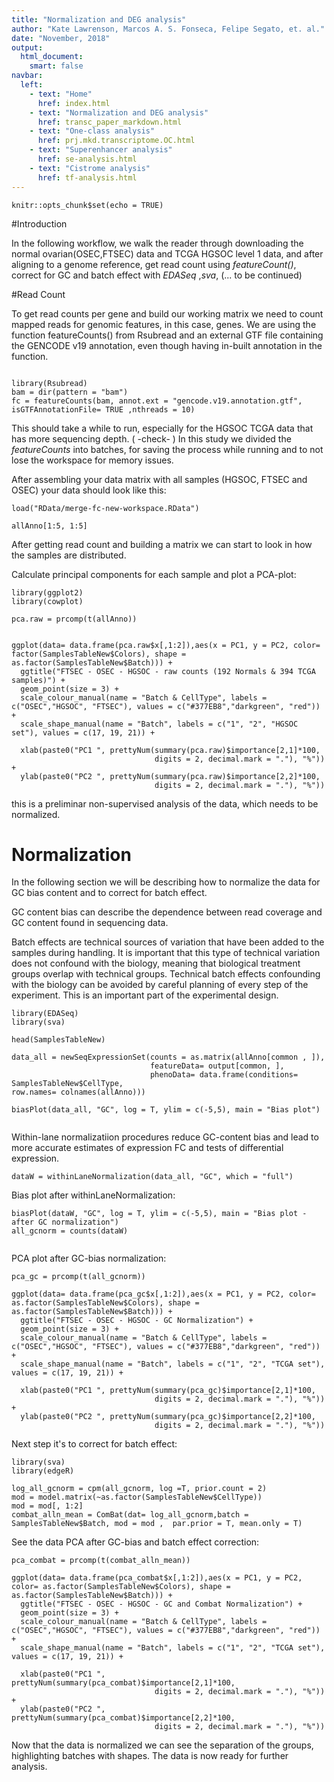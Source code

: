```yaml
---
title: "Normalization and DEG analysis"
author: "Kate Lawrenson, Marcos A. S. Fonseca, Felipe Segato, et. al."
date: "November, 2018"
output: 
  html_document:
    smart: false
navbar:
  left:
    - text: "Home"
      href: index.html
    - text: "Normalization and DEG analysis"
      href: transc_paper_markdown.html
    - text: "One-class analysis"
      href: prj.mkd.transcriptome.OC.html
    - text: "Superenhancer analysis"
      href: se-analysis.html
    - text: "Cistrome analysis"
      href: tf-analysis.html
---
```


```{r setup, include=FALSE}
knitr::opts_chunk$set(echo = TRUE)
```

#Introduction 

In the following workflow, we walk the reader through downloading the normal ovarian(OSEC,FTSEC) data and TCGA HGSOC level 1 data, and after aligning to a genome reference, get read count using *featureCount()*, correct for GC and batch effect with *EDASeq* ,*sva*,  (... to be continued)

#Read Count

To get read counts per gene and build our working matrix we need to count mapped reads for genomic features, in this case, genes. We are using the function featureCounts() from Rsubread and an external GTF file containing the GENCODE v19 annotation, even though having in-built annotation in the function.


```{r, eval = F}

library(Rsubread)
bam = dir(pattern = "bam")
fc = featureCounts(bam, annot.ext = "gencode.v19.annotation.gtf", isGTFAnnotationFile= TRUE ,nthreads = 10)
```

This should take a while to run, especially for the HGSOC TCGA data that has more sequencing depth. ( -check- )
In this study we divided the *featureCounts* into batches, for saving the process while running and to not lose the workspace for memory issues.

After assembling your data matrix with all samples (HGSOC, FTSEC and OSEC) your data should look like this:

```{r, eval=T}
load("RData/merge-fc-new-workspace.RData")

allAnno[1:5, 1:5]

```

After getting read count and building a matrix we can start to look in how the samples are distributed.

Calculate principal components for each sample and plot a PCA-plot:


```{r}
library(ggplot2)
library(cowplot)

pca.raw = prcomp(t(allAnno))


ggplot(data= data.frame(pca.raw$x[,1:2]),aes(x = PC1, y = PC2, color= factor(SamplesTableNew$Colors), shape = as.factor(SamplesTableNew$Batch))) +
  ggtitle("FTSEC - OSEC - HGSOC - raw counts (192 Normals & 394 TCGA samples)") +
  geom_point(size = 3) +
  scale_colour_manual(name = "Batch & CellType", labels = c("OSEC","HGSOC", "FTSEC"), values = c("#377EB8","darkgreen", "red")) +
  scale_shape_manual(name = "Batch", labels = c("1", "2", "HGSOC set"), values = c(17, 19, 21)) +
  
  xlab(paste0("PC1 ", prettyNum(summary(pca.raw)$importance[2,1]*100,
                                digits = 2, decimal.mark = "."), "%")) +
  ylab(paste0("PC2 ", prettyNum(summary(pca.raw)$importance[2,2]*100,
                                digits = 2, decimal.mark = "."), "%"))

```

this is a preliminar non-supervised analysis of the data, which needs to be normalized.

# Normalization

In the following section we will be describing how to normalize the data for GC bias content and to correct for batch effect.

GC content bias can describe the dependence between read coverage and GC content found in sequencing data.

Batch effects are technical sources of variation that have been added to the samples during handling. It is important that this type of technical variation does not confound with the biology, meaning that biological treatment groups overlap with technical groups. Technical batch effects confounding with the biology can be avoided by careful planning of every step of the experiment. This is an important part of the experimental design. 

```{r}
library(EDASeq)
library(sva)

head(SamplesTableNew)

data_all = newSeqExpressionSet(counts = as.matrix(allAnno[common , ]),
                               featureData= output[common, ],
                               phenoData= data.frame(conditions=   SamplesTableNew$CellType,                                                      row.names= colnames(allAnno)))

biasPlot(data_all, "GC", log = T, ylim = c(-5,5), main = "Bias plot")


```
Within-lane normalizatiion procedures reduce GC-content bias and lead to more accurate estimates of expression FC and tests of differential expression.
```{r}
dataW = withinLaneNormalization(data_all, "GC", which = "full")

```
Bias plot after withinLaneNormalization:
```{r}
biasPlot(dataW, "GC", log = T, ylim = c(-5,5), main = "Bias plot - after GC normalization")
all_gcnorm = counts(dataW)


```

PCA plot after GC-bias normalization:

```{r}
pca_gc = prcomp(t(all_gcnorm))

ggplot(data= data.frame(pca_gc$x[,1:2]),aes(x = PC1, y = PC2, color= as.factor(SamplesTableNew$Colors), shape = as.factor(SamplesTableNew$Batch))) +
  ggtitle("FTSEC - OSEC - HGSOC - GC Normalization") +
  geom_point(size = 3) +
  scale_colour_manual(name = "Batch & CellType", labels = c("OSEC","HGSOC", "FTSEC"), values = c("#377EB8","darkgreen", "red")) +
  scale_shape_manual(name = "Batch", labels = c("1", "2", "TCGA set"), values = c(17, 19, 21)) +
  
  xlab(paste0("PC1 ", prettyNum(summary(pca_gc)$importance[2,1]*100,
                                digits = 2, decimal.mark = "."), "%")) +
  ylab(paste0("PC2 ", prettyNum(summary(pca_gc)$importance[2,2]*100,
                                digits = 2, decimal.mark = "."), "%"))
```

Next step it's to correct for batch effect:

```{r}
library(sva)
library(edgeR)

log_all_gcnorm = cpm(all_gcnorm, log =T, prior.count = 2)
mod = model.matrix(~as.factor(SamplesTableNew$CellType))
mod = mod[, 1:2]
combat_alln_mean = ComBat(dat= log_all_gcnorm,batch = SamplesTableNew$Batch, mod = mod ,  par.prior = T, mean.only = T)

```

See the data PCA after GC-bias and batch effect correction:

```{r}
pca_combat = prcomp(t(combat_alln_mean))

ggplot(data= data.frame(pca_combat$x[,1:2]),aes(x = PC1, y = PC2, color= as.factor(SamplesTableNew$Colors), shape = as.factor(SamplesTableNew$Batch))) +
  ggtitle("FTSEC - OSEC - HGSOC - GC and Combat Normalization") +
  geom_point(size = 3) +
  scale_colour_manual(name = "Batch & CellType", labels = c("OSEC","HGSOC", "FTSEC"), values = c("#377EB8","darkgreen", "red")) +
  scale_shape_manual(name = "Batch", labels = c("1", "2", "TCGA set"), values = c(17, 19, 21)) +
  
  xlab(paste0("PC1 ", prettyNum(summary(pca_combat)$importance[2,1]*100,
                                digits = 2, decimal.mark = "."), "%")) +
  ylab(paste0("PC2 ", prettyNum(summary(pca_combat)$importance[2,2]*100,
                                digits = 2, decimal.mark = "."), "%"))
```

Now that the data is normalized we can see the separation of the groups, highlighting batches with shapes. The data is now ready for further analysis.




